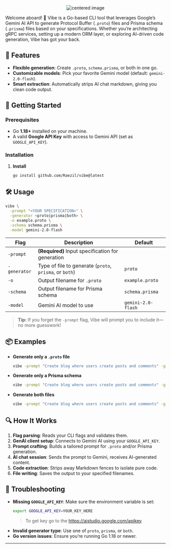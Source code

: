 <p align="center">
  <img src="https://github.com/user-attachments/assets/fc832a3c-1b32-4ac0-b134-d9e11079c875" alt="centered image">
</p>

Welcome aboard! 🚀 Vibe is a Go-based CLI tool that leverages Google’s Gemini AI API to generate Protocol Buffer (`.proto`) files and Prisma schema (`.prisma`) files based on your specifications. Whether you’re architecting gRPC services, setting up a modern ORM layer, or exploring AI-driven code generation, Vibe has got your back.

## 🌟 Features

- **Flexible generation**: Create `.proto`, `schema.prisma`, or both in one go.
- **Customizable models**: Pick your favorite Gemini model (default: `gemini-2.0-flash`).
- **Smart extraction**: Automatically strips AI chat markdown, giving you clean code output.

## 🚀 Getting Started

### Prerequisites

- Go **1.18+** installed on your machine.
- A valid **Google API Key** with access to Gemini API (set as `GOOGLE_API_KEY`).

### Installation

1. **Install**
   ```bash
   go install github.com/Raezil/vibe@latest
   ```

## 🛠️ Usage

```bash
vibe \
  -prompt "<YOUR SPECIFICATION>" \
  -generator <proto|prisma|both> \
  -o example.proto \
  -schema schema.prisma \
  -model gemini-2.0-flash
```

| Flag        | Description                                                        | Default             |
|-------------|--------------------------------------------------------------------|---------------------|
| `-prompt`   | **(Required)** Input specification for generation                  |                     |
| `-generator`| Type of file to generate (`proto`, `prisma`, or `both`)           | `proto`             |
| `-o`        | Output filename for `.proto`                                       | `example.proto`     |
| `-schema`   | Output filename for Prisma schema                                  | `schema.prisma`     |
| `-model`    | Gemini AI model to use                                             | `gemini-2.0-flash`  |

> **Tip:** If you forget the `-prompt` flag, Vibe will prompt you to include it—no more guesswork!

## 📦 Examples

- **Generate only a `.proto` file**
  ```bash
  vibe -prompt "Create blog where users create posts and comments" -generator proto
  ```
- **Generate only a Prisma schema**
  ```bash
  vibe -prompt "Create blog where users create posts and comments" -generator prisma
  ```
- **Generate both files**
  ```bash
  vibe -prompt "Create blog where users create posts and comments" -generator both
  ```

## 🔍 How It Works

1. **Flag parsing**: Reads your CLI flags and validates them.
2. **GenAI client setup**: Connects to Gemini AI using your `GOOGLE_API_KEY`.
3. **Prompt crafting**: Builds a tailored prompt for `.proto` and/or Prisma generation.
4. **AI chat session**: Sends the prompt to Gemini, receives AI-generated content.
5. **Code extraction**: Strips away Markdown fences to isolate pure code.
6. **File writing**: Saves the output to your specified filenames.

## 🤔 Troubleshooting

- **Missing `GOOGLE_API_KEY`**: Make sure the environment variable is set:
  ```bash
  export GOOGLE_API_KEY=YOUR_KEY_HERE
  ```
  > To get key go to the https://aistudio.google.com/apikey
- **Invalid generator type**: Use one of `proto`, `prisma`, or `both`.
- **Go version issues**: Ensure you’re running Go 1.18 or newer.

---
